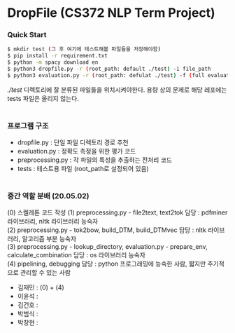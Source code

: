 # DropFile (CS372 NLP Term Project)


### Quick Start

```bash
$ mkdir test (그 후 여기에 테스트해볼 파일들을 저장해야함)
$ pip install -r requirement.txt
$ python -m spacy download en
$ python3 dropfile.py -r (root_path: default ./test) -i file_path
$ python3 evaluation.py -r (root_path: defulat ./test) -f (full evaluation)
```
*./test* 디렉토리에 잘 분류된 파일들을 위치시켜야한다. 용량 상의 문제로 해당 레포에는 tests 파일은 올리지 않는다.  
&nbsp;


### 프로그램 구조
- dropfile.py : 단일 파일 디렉토리 경로 추천
- evaluation.py : 정확도 측정을 위한 평가 코드
- preprocessing.py : 각 파일의 특성을 추출하는 전처리 코드
- tests : 테스트용 파일 (root_path로 설정되어 있음)  
&nbsp;  
   
### 중간 역할 분배 (20.05.02)
(0) 스켈레톤 코드 작성
(1) preprocessing.py - file2text, text2tok 담당 : pdfminer 라이브러리, nltk 라이브러리 능숙자  
(2) preprocessing.py - tok2bow, build_DTM, build_DTMvec 담당 : nltk 라이브러리, 알고리즘 부분 능숙자  
(3) preprocessing.py - lookup_directory, evaluation.py - prepare_env, calculate_combination 담당 : os 라이브러리 능숙자  
(4) pipelining, debugging 담당 : python 프로그래밍에 능숙한 사람, 짧지만 주기적으로 관리할 수 있는 사람

- 김재민 : (0) + (4)
- 이윤석 : 
- 김건호 : 
- 박범식 : 
- 박창현 : 